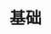 ---
title: 基础
menu: 
  sidebar:
    name: 基础
    identifier: cv-backbone
    parent: cv
    weight: 10
---